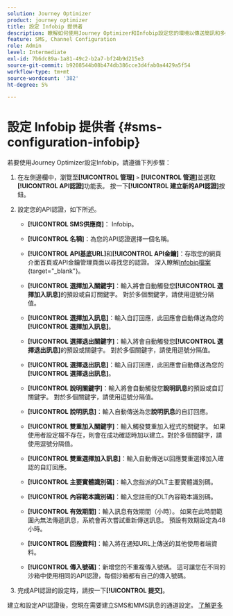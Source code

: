 ```yaml
---
solution: Journey Optimizer
product: journey optimizer
title: 設定 Infobip 提供者
description: 瞭解如何使用Journey Optimizer和Infobip設定您的環境以傳送簡訊和多媒體簡訊
feature: SMS, Channel Configuration
role: Admin
level: Intermediate
exl-id: 7b6dc89a-1a81-49c2-b2a7-bf24b9d215e3
source-git-commit: b9208544b08b474db386cce3d4fab0a4429a5f54
workflow-type: tm+mt
source-wordcount: '382'
ht-degree: 5%

---
```


# 設定 Infobip 提供者 {#sms-configuration-infobip}

若要使用Journey Optimizer設定Infobip，請遵循下列步驟：

1. 在左側邊欄中，瀏覽至&#x200B;**[!UICONTROL 管理]** `>` **[!UICONTROL 管道]**&#x200B;並選取&#x200B;**[!UICONTROL API認證]**&#x200B;功能表。 按一下&#x200B;**[!UICONTROL 建立新的API認證]**&#x200B;按鈕。

1. 設定您的API認證，如下所述。

   * **[!UICONTROL SMS供應商]**： Infobip。

   * **[!UICONTROL 名稱]**：為您的API認證選擇一個名稱。

   * **[!UICONTROL API基底URL]**&#x200B;和&#x200B;**[!UICONTROL API金鑰]**：存取您的網頁介面首頁或API金鑰管理頁面以尋找您的認證。 深入瞭解[Infobip檔案](https://www.infobip.com/docs/api){target="_blank"}。

   * **[!UICONTROL 選擇加入關鍵字]**：輸入將會自動觸發您&#x200B;**[!UICONTROL 選擇加入訊息]**&#x200B;的預設或自訂關鍵字。 對於多個關鍵字，請使用逗號分隔值。

   * **[!UICONTROL 選擇加入訊息]**：輸入自訂回應，此回應會自動傳送為您的&#x200B;**[!UICONTROL 選擇加入訊息]**。

   * **[!UICONTROL 選擇退出關鍵字]**：輸入將會自動觸發您&#x200B;**[!UICONTROL 選擇退出訊息]**&#x200B;的預設或關鍵字。 對於多個關鍵字，請使用逗號分隔值。

   * **[!UICONTROL 選擇退出訊息]**：輸入自訂回應，此回應會自動傳送為您的&#x200B;**[!UICONTROL 選擇退出訊息]**。

   * **[!UICONTROL 說明關鍵字]**：輸入將會自動觸發您&#x200B;**說明訊息**&#x200B;的預設或自訂關鍵字。 對於多個關鍵字，請使用逗號分隔值。

   * **[!UICONTROL 說明訊息]**：輸入自動傳送為您&#x200B;**說明訊息**&#x200B;的自訂回應。

   * **[!UICONTROL 雙重加入關鍵字]**：輸入觸發雙重加入程式的關鍵字。 如果使用者設定檔不存在，則會在成功確認時加以建立。對於多個關鍵字，請使用逗號分隔值。

   * **[!UICONTROL 雙重選擇加入訊息]**：輸入自動傳送以回應雙重選擇加入確認的自訂回應。

   * **[!UICONTROL 主要實體識別碼]**：輸入您指派的DLT主要實體識別碼。

   * **[!UICONTROL 內容範本識別碼]**：輸入您註冊的DLT內容範本識別碼。

   * **[!UICONTROL 有效期間]**：輸入訊息有效期間（小時）。 如果在此時間範圍內無法傳遞訊息，系統會再次嘗試重新傳送訊息。 預設有效期設定為48小時。

   * **[!UICONTROL 回撥資料]**：輸入將在通知URL上傳送的其他使用者端資料。

   * **[!UICONTROL 傳入號碼]**：新增您的不重複傳入號碼。 這可讓您在不同的沙箱中使用相同的API認證，每個沙箱都有自己的傳入號碼。

1. 完成API認證的設定時，請按一下&#x200B;**[!UICONTROL 提交]**。

建立和設定API認證後，您現在需要建立SMS和MMS訊息的通道設定。 [了解更多](sms-configuration-surface.md)
